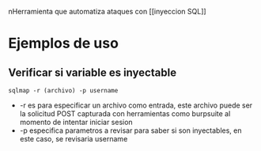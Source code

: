 nHerramienta que automatiza ataques con [[inyeccion SQL]]
# Ejemplos de uso

## Verificar si variable es inyectable
`sqlmap -r (archivo) -p username`
- -r es para especificar un archivo como entrada, este archivo puede ser la solicitud POST capturada con herramientas como burpsuite al momento de intentar iniciar sesion
- -p especifica parametros a revisar para saber si son inyectables, en este caso, se revisaria username
